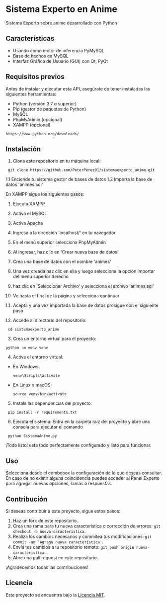 # Sistema Experto en Anime
Sistema Experto sobre anime desarrollado con Python

## Características
- Usando como motor de inferencia PyMySQL
- Base de hechos en MySQL
- Interfaz Gráfica de Usuario (GUI) con Qt, PyQt

## Requisitos previos

Antes de instalar y ejecutar esta API, asegúrate de tener instaladas las siguientes herramientas:

- Python (versión 3.7 o superior)
- Pip (gestor de paquetes de Python)
- MySQL
- PhpMyAdmin (opcional)
- XAMPP (opcional)

`https://www.python.org/downloads/`

## Instalación

1. Clona este repositorio en tu máquina local:
<pre><code> git clone https://github.com/PeterPerez01/sistemaexperto_anime.git </code></pre>

  1.1 Enciende tu sistema gestor de bases de datos
  1.2 Importa la base de datos 'animes.sql'
  
  En XAMPP sigue los siguientes pasos:
  1. Ejecuta XAMPP
  2. Activa el MySQL
  3. Activa Apache
  4. Ingresa a la dirección 'localhost/' en tu navegador
  5. En el menú superior selecciona PhpMyAdmin
  6. Al ingresar, haz clic en 'Crear nueva base de datos'
  7. Crea una base de datos con el nombre 'animes'
  8. Una vez creada haz clic en ella y luego selecciona la opción importar del menú superior derecho
  9. haz clic en 'Seleccionar Archivo' y selecciona el archivo 'animes.sql'
  10. Ve hasta el final de la página y selecciona continuar
  11. Acepta y una vez importada la base de datos prosigue con el siguiente paso

2. Accede al directorio del repositorio:
<pre><code> cd sistemaexperto_anime </code></pre>


3. Crea un entorno virtual para el proyecto:
<pre><code>python -m venv venv</code></pre>


4. Activa el entorno virtual:

- En Windows:

  ```
  venv\Scripts\activate
  ```

- En Linux o macOS:

  ```
  source venv/bin/activate
  ```

5. Instala las dependencias del proyecto:
<pre><code> pip install -r requirements.txt </code></pre>

6. Ejecuta el sistema:
Entra en la carpeta raíz del proyecto y abre una consola para ejecutar el comando
<pre><code> python SistemaAnime.py </code></pre>


¡Todo listo! esta todo perfectamente configurado y listo para funcionar.


## Uso

Selecciona desde el combobox la configuración de lo que deseas consultar.
En caso de no existir alguna coincidencia puedes acceder al Panel Experto para agregar nuevas opciones, ramas o respuestas.



## Contribución

Si deseas contribuir a este proyecto, sigue estos pasos:

1. Haz un fork de este repositorio.
2. Crea una rama para tu nueva característica o corrección de errores: `git checkout -b nueva-caracteristica`.
3. Realiza los cambios necesarios y commitea tus modificaciones: `git commit -am 'Agrega nueva característica'`.
4. Envía tus cambios a tu repositorio remoto: `git push origin nueva-caracteristica`.
5. Abre una pull request en este repositorio.

¡Agradecemos todas las contribuciones!

## Licencia

Este proyecto se encuentra bajo la [Licencia MIT](LICENSE).

